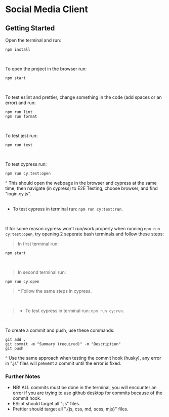 # Social Media Client

## Getting Started

Open the terminal and run:
```
npm install
```
<br>

To open the project in the browser run:
```
npm start
```
<br>

To test eslint and prettier, change something in the code (add spaces or an error) and run:
```
npm run lint
npm run format
```
<br>

To test jest run:
```
npm run test
```
<br>

To test cypress run:
```
npm run cy:test:open
```
^ This should open the webpage in the browser and cypress at the same time, then navigate (in cypress) to E2E Testing, choose browser, and find "login.cy.js".
<br>
<br>

- To test cypress in terminal run: ```npm run cy:test:run```.
<br>

If for some reason cypress won't run/work properly when running ```npm run cy:test:open```, try opening 2 seperate bash terminals and follow these steps:
<br>

> In first terminal run:
```
npm start
```
<br>

> In second terminal run:
```
npm run cy:open
```
> ^ Follow the same steps in cypress.
<br>

> - To test cypress in terminal run: ```npm run cy:run```.

<br>

To create a commit and push, use these commands:
```
git add .
git commit -m "Summary (required)" -m "Description"
git push
```
^ Use the same approach when testing the commit hook (husky), any error in ".js" files will prevent a commit until the error is fixed.
<br>

### Further Notes
- NB! ALL commits must be done in the terminal, you will encounter an error if you are trying to use github desktop for commits because of the commit hook.
- ESlint should target all ".js" files.
- Prettier should target all ".{js, css, md, scss, mjs}" files.

